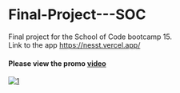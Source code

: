 # Final-Project---SOC
Final project for the School of Code bootcamp 15.
<br>
Link to the app https://nesst.vercel.app/
<h4> Please view the promo <a href = "https://www.youtube.com/watch?v=SyPIFCDmNHA" </a> video  </h4> 

![1](https://github.com/puiuioanadiana/Final-Project---SOC/assets/137444855/52029b4f-c290-4f78-ab20-9f60925fdd6d)
